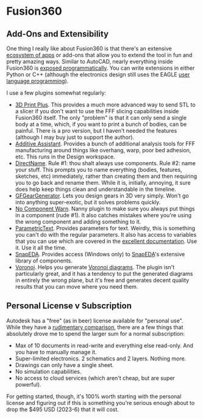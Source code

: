 # Fusion360


## Add-Ons and Extensibility

One thing I really like about Fusion360 is that there's an extensive [ecosystem
of apps](https://apps.autodesk.com/FUSION/en/Home/Index) or add-ons that allow
you to extend the tool in fun and pretty amazing ways. Similar to AutoCAD,
nearly everything inside Fusion360 is [exposed programmatically](https://help.autodesk.com/view/fusion360/ENU/?guid=GUID-C1545D80-D804-4CF3-886D-9B5C54B2D7A2). You can write
extensions in either Python or C++ (although the electronics design still uses
the EAGLE [user language
programming](https://help.autodesk.com/view/fusion360/ENU/?guid=GUID-C1545D80-D804-4CF3-886D-9B5C54B2D7A2)).

I use a few plugins somewhat regularly:

* [3D Print
  Plus](https://apps.autodesk.com/FUSION/en/Detail/Index?id=2942207745179825936&appLang=en&os=Win64).
  This provides a much more advanced way to send STL to a slicer if you don't
  want to use the FFF slicing capabilities inside Fusion360 itself. The only
  "problem" is that it can only send a single body at a time, which, if you want
  to print a bunch of bodies, can be painful. There is a pro version, but I
  haven't needed the features (although I may buy just to support the author).
* [Additive
  Assistant](https://apps.autodesk.com/FUSION/en/Detail/Index?id=9068625559069345798&appLang=en&os=Win64).
  Provides a bunch of additional analysis tools for FFF manufacturing around
  things like overhang, warp, poor bed adhesion, etc. This runs in the Design
  workspace.
* [DirectName](https://apps.autodesk.com/FUSION/en/Detail/Index?id=7497198800232664541&appLang=en&os=Win64).
  Rule #1: thou shalt always use components. Rule #2: name your stuff. This
  prompts you to name everything (bodies, features, sketches, etc) immediately,
  rather than creating them and then requiring you to go back and rename them.
  While it is, initially, annoying, it sure does help keep things clean and
  understandable in the timeline.
* [GFGearGenerator](https://apps.autodesk.com/FUSION/en/Detail/Index?id=1236778940008086660&appLang=en&os=Win64).
  Lets you design gears in 3D very simply. Won't go into anything super-exotic,
  but it solves problems quickly.
* [No Component
  Warn](https://apps.autodesk.com/FUSION/en/Detail/Index?id=5188175718375703395&appLang=en&os=Win64).
  Nanny plugin to make sure you always put things in a component (rude #1). It
  also catches mistakes where you're using the wrong component and adding
  something to it.
* [ParametricText](https://apps.autodesk.com/FUSION/en/Detail/Index?id=2114937992453312456&appLang=en&os=Mac).
  Provides parameters for text. Weirdly, this is something you can't do with the
  regular parameters. It also has access to variables that you can use which are
  covered in the [excellent
  documentation](https://parametrictext.readthedocs.io/en/stable/). Use it. Use
  it all the time.
* [SnapEDA](https://apps.autodesk.com/FUSION/en/Detail/Index?id=5446990520022318629&appLang=en&os=Win64).
  Provides access (Windows only) to [SnapEDA](https://www.snapeda.com/)'s
  extensive library of components. 
* [Voronoi](https://apps.autodesk.com/FUSION/en/Detail/Index?id=1006119760063675415&appLang=en&os=Mac).
  Helps you generate [Voronoi
  diagrams](https://en.wikipedia.org/wiki/Voronoi_diagram). The plugin isn't
  particularly great, and it has a tendency to put the generated diagrams in
  entirely the wrong plane, but it's free and generates decent quality results
  that you can move where you need them.

## Personal License v Subscription

Autodesk has a "free" (as in beer) license available for "personal use". While
they have a [rudimentary
comparison](https://www.autodesk.com/products/fusion-360/personal), there are a
few things that absolutely drove me to spend the larger sum for a normal
subscription: 

* Max of 10 documents in read-write and everything else read-only. And you have
  to manually manage it.
* Super-limited electronics. 2 schematics and 2 layers. Nothing more.
* Drawings can only have a single sheet.
* No simulation capabilities.
* No access to cloud services (which aren't cheap, but are super powerful).

For getting started, though, it's 100% worth starting with the personal license
and figuring out if this is something you're serious enough about to drop the
$495 USD (2023-6) that it will cost.
